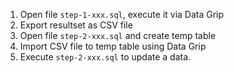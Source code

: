 1. Open file `step-1-xxx.sql`, execute it via Data Grip
2. Export resultset as CSV file
3. Open file `step-2-xxx.sql` and create temp table
4. Import CSV file to temp table using Data Grip
5. Execute `step-2-xxx.sql` to update a data.
